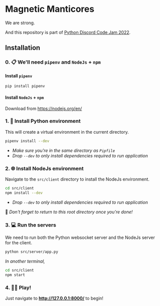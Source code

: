 # Magnetic Manticores

We are strong.

And this repository is part of [Python Discord Code Jam 2022](https://www.pythondiscord.com/events/code-jams/9/).

## Installation

### 0. 📋 We'll need `pipenv` and `NodeJs` + `npm`

#### Install `pipenv`
```bash
pip install pipenv
```
#### Install `NodeJs` + `npm`
Download from https://nodejs.org/en/

### 1. 🐍 Install Python environment

This will create a virtual environment in the current directory.
```bash
pipenv install --dev
```
- _Make sure you're in the same directory as `Pipfile`_
- _Drop `--dev` to only install dependencies required to run application_

### 2. 🌐 Install NodeJs environment

Navigate to the `src/client` directory to install the NodeJs environment.
```bash
cd src/client
npm install --dev
```
- _Drop `--dev` to only install dependencies required to run application_

🛑 *Don't forget to return to this root directory once you're done!*

### 3. 💻 Run the servers

We need to run both the Python websocket server and the NodeJs server for the client.
```bash
python src/server/app.py
```
_In another terminal,_
```bash
cd src/client
npm start
```

### 4. 👩‍💻 Play!
Just navigate to **http://127.0.0.1:8000/** to begin! 

